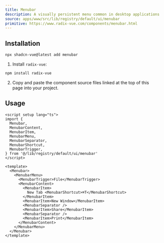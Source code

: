 ```yaml
---
title: Menubar
description: A visually persistent menu common in desktop applications that provides quick access to a consistent set of commands.
source: apps/www/src/lib/registry/default/ui/menubar 
primitive: https://www.radix-vue.com/components/menubar.html
---
```


<ComponentPreview name="MenubarDemo" /> 



## Installation

```bash
npx shadcn-vue@latest add menubar
```

<ManualInstall>

1. Install `radix-vue`:

```bash
npm install radix-vue
```

2. Copy and paste the component source files linked at the top of this page into your project.
</ManualInstall>

## Usage

```vue
<script setup lang="ts">
import {
  Menubar,
  MenubarContent,
  MenubarItem,
  MenubarMenu,
  MenubarSeparator,
  MenubarShortcut,
  MenubarTrigger,
} from '@/lib/registry/default/ui/menubar'
</script>

<template>
  <Menubar>
    <MenubarMenu>
      <MenubarTrigger>File</MenubarTrigger>
      <MenubarContent>
        <MenubarItem>
          New Tab <MenubarShortcut>⌘T</MenubarShortcut>
        </MenubarItem>
        <MenubarItem>New Window</MenubarItem>
        <MenubarSeparator />
        <MenubarItem>Share</MenubarItem>
        <MenubarSeparator />
        <MenubarItem>Print</MenubarItem>
      </MenubarContent>
    </MenubarMenu>
  </Menubar>
</template>
```